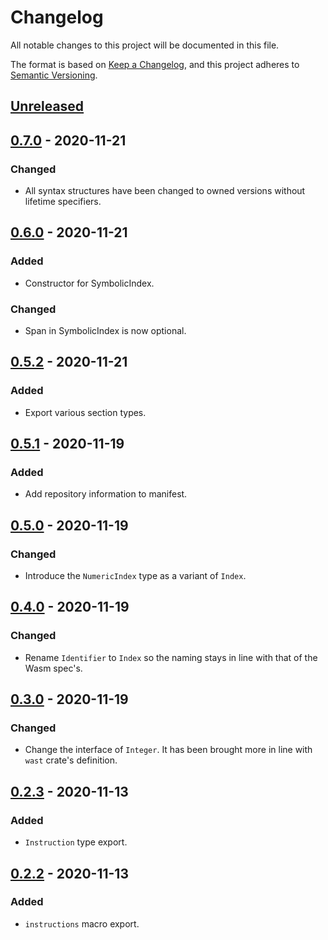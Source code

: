 # Changelog

All notable changes to this project will be documented in this file.

The format is based on [Keep a Changelog](https://keepachangelog.com/en/1.0.0/),
and this project adheres to [Semantic Versioning](https://semver.org/spec/v2.0.0.html).

## [Unreleased]

## [0.7.0] - 2020-11-21
### Changed
- All syntax structures have been changed to owned versions without lifetime
  specifiers.

## [0.6.0] - 2020-11-21
### Added
- Constructor for SymbolicIndex.
### Changed
- Span in SymbolicIndex is now optional.

## [0.5.2] - 2020-11-21
### Added
- Export various section types.

## [0.5.1] - 2020-11-19
### Added
- Add repository information to manifest.

## [0.5.0] - 2020-11-19
### Changed
- Introduce the `NumericIndex` type as a variant of `Index`.

## [0.4.0] - 2020-11-19
### Changed
- Rename `Identifier` to `Index` so the naming stays in line with that of the
  Wasm spec's.

## [0.3.0] - 2020-11-19
### Changed
- Change the interface of `Integer`. It has been brought more in line with
  `wast` crate's definition.

## [0.2.3] - 2020-11-13
### Added
- `Instruction` type export.

## [0.2.2] - 2020-11-13
### Added
- `instructions` macro export.

[Unreleased]: https://github.com/yagehu/wat-ast/compare/v0.2.1...HEAD
[0.7.0]: https://github.com/yagehu/wat-ast/compare/v0.6.0...v0.7.0
[0.6.0]: https://github.com/yagehu/wat-ast/compare/v0.5.2...v0.6.0
[0.5.2]: https://github.com/yagehu/wat-ast/compare/v0.5.1...v0.5.2
[0.5.1]: https://github.com/yagehu/wat-ast/compare/v0.5.0...v0.5.1
[0.5.0]: https://github.com/yagehu/wat-ast/compare/v0.4.0...v0.5.0
[0.4.0]: https://github.com/yagehu/wat-ast/compare/v0.3.0...v0.4.0
[0.3.0]: https://github.com/yagehu/wat-ast/compare/v0.2.3...v0.3.0
[0.2.3]: https://github.com/yagehu/wat-ast/compare/v0.2.2...v0.2.3
[0.2.2]: https://github.com/yagehu/wat-ast/compare/v0.2.1...v0.2.2
